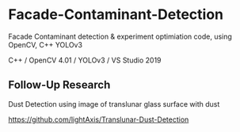 # Facade-Contaminant-Detection
Facade Contaminant detection & experiment optimiation code, using OpenCV, C++ YOLOv3

C++ / OpenCV 4.01 / YOLOv3 / VS Studio 2019


## Follow-Up Research 

Dust Detection using image of translunar glass surface with dust

https://github.com/lightAxis/Translunar-Dust-Detection
